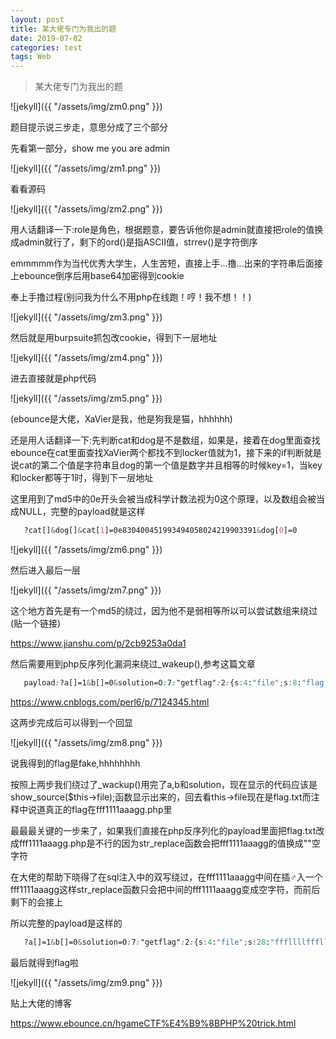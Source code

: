 ```yaml
---
layout: post
title: 某大佬专门为我出的题
date: 2019-07-02
categories: test
tags: Web
---
```


>    某大佬专门为我出的题

![jekyll]({{ "/assets/img/zm0.png" }})

题目提示说三步走，意思分成了三个部分

先看第一部分，show me you are admin

![jekyll]({{ "/assets/img/zm1.png" }})

看看源码

![jekyll]({{ "/assets/img/zm2.png" }})

用人话翻译一下:role是角色，根据题意，要告诉他你是admin就直接把role的值换成admin就行了，剩下的ord()是指ASCII值，strrev()是字符倒序

emmmmm作为当代优秀大学生，人生苦短，直接上手...撸...出来的字符串后面接上ebounce倒序后用base64加密得到cookie

奉上手撸过程(别问我为什么不用php在线跑！哼！我不想！！)

![jekyll]({{ "/assets/img/zm3.png" }})

然后就是用burpsuite抓包改cookie，得到下一层地址

![jekyll]({{ "/assets/img/zm4.png" }})

进去直接就是php代码

![jekyll]({{ "/assets/img/zm5.png" }})

(ebounce是大佬，XaVier是我，他是狗我是猫，hhhhhh)

还是用人话翻译一下:先判断cat和dog是不是数组，如果是，接着在dog里面查找ebounce在cat里面查找XaVier两个都找不到locker值就为1，接下来的if判断就是说cat的第二个值是字符串且dog的第一个值是数字并且相等的时候key=1，当key和locker都等于1时，得到下一层地址

这里用到了md5中的0e开头会被当成科学计数法视为0这个原理，以及数组会被当成NULL，完整的payload就是这样

```css
   ?cat[]&dog[]&cat[1]=0e830400451993494058024219903391&dog[0]=0
```

![jekyll]({{ "/assets/img/zm6.png" }})

然后进入最后一层

![jekyll]({{ "/assets/img/zm7.png" }})

这个地方首先是有一个md5的绕过，因为他不是弱相等所以可以尝试数组来绕过(贴一个链接)

https://www.jianshu.com/p/2cb9253a0da1

然后需要用到php反序列化漏洞来绕过_wakeup(),参考这篇文章

```css
   payload:?a[]=1&b[]=0&solution=O:7:"getflag":2:{s:4:"file";s:8:"flag.txt";}
```

https://www.cnblogs.com/perl6/p/7124345.html

这两步完成后可以得到一个回显

![jekyll]({{ "/assets/img/zm8.png" }})

说我得到的flag是fake,hhhhhhhh

按照上两步我们绕过了_wackup()用完了a,b和solution，现在显示的代码应该是show_source($this->file);函数显示出来的，回去看this->file现在是flag.txt而注释中说道真正的flag在fff1111aaagg.php里

最最最关键的一步来了，如果我们直接在php反序列化的payload里面把flag.txt改成fff1111aaagg.php是不行的因为str_replace函数会把fff1111aaagg的值换成""空字符

在大佬的帮助下晓得了在sql注入中的双写绕过，在fff1111aaagg中间在插♂入一个fff1111aaagg这样str_replace函数只会把中间的fff1111aaagg变成空字符，而前后剩下的会接上

所以完整的payload是这样的

```css
   ?a[]=1&b[]=0&solution=O:7:"getflag":2:{s:4:"file";s:28:"fffllllfffllllaaaggaaagg.php";}
```	

最后就得到flag啦

![jekyll]({{ "/assets/img/zm9.png" }})

贴上大佬的博客

https://www.ebounce.cn/hgameCTF%E4%B9%8BPHP%20trick.html
